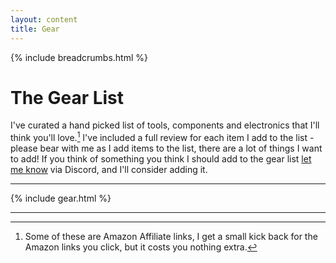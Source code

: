 ```yaml
---
layout: content
title: Gear
---
```


{% include breadcrumbs.html %}
# The Gear List
I've curated a hand picked list of tools, components and electronics that I'll think you'll love.[^1] I've included a full review for each item I add to the list - please bear with me as I add items to the list, there are a lot of things I want to add! If you think of something you think I should add to the gear list [let me know](/discord) via Discord, and I'll consider adding it.

---

{% include gear.html %}

---

[^1]: Some of these are Amazon Affiliate links, I get a small kick back for the Amazon links you click, but it costs you nothing extra.
